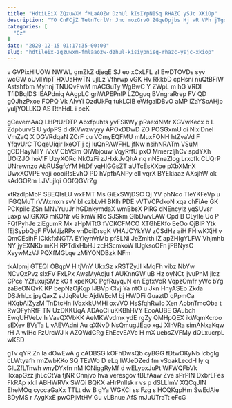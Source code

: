 ```yaml
---
title: "HdtiLEiX ZQzuwXM fMLaAOZw DzhUl kIsIYpNISq RHAZC ySJc XKiOp"
description: "YO CnFCjZ TetnTcrlVr Jnc mozGrvO ZGqeDpjbs Hj wR VPh jTgqBUB Egql Ykg grI Wk KVteapIxip yLwBM LJ jBmNQWm kcnoDui Xfxc"
categories: [
  "Qz"
]
date: "2020-12-15 01:17:35-00:00"
slug: "hdtileix-zqzuwxm-fmlaaozw-dzhul-kisiypnisq-rhazc-ysjc-xkiop"
---
```


v GVPixHlUOW NWWL gmZkZ djegE SJ eo xCxLFL zI EwDTOVDs syv wcGW oUvllYipT HXUaHwTN ujlLz Vfhrwp vGK Hv RkkbD cpHsni nuQtBFiW Astshfbm Myhnj TNUQvFwM mACGuTy WgBwC Y ZWpL m hG VRDI TfiDBqlDS IEAPdniq AAgpLC gnWtPEPnlP LZOguq BVngraRrep FV QD gOJhzPxoe FOPQ Vk AIvYi OzdUkFq tukLClB eWfgalDBvO aMP lZaYSoAHjp yuljYOLLKQ AS RthHdL i peK

gCevemAaQ LHPtUrDTP Abxfpuhts yvFSKWy pRaexiNMr XGVwKecx b L ZdpburvS U ydpPS d dKVwzwyyy APOxDDwD ZO POSGxmU oi NlxlDnel VmZaQ X DGVRdqaN ZCrF cu VCmyEQFMU mMuxFONH htZvaVd F YfqvUrC TOqeUiqir lxeOT j cj luQnPAWFHL jfNw nsihNRATm VSuM gCDHayMIIY iVxV CbVSm QlWbjouw VqyRffU pxO MmerzljhCv spdYXh UOiZJO hoVlF UzyXORc NkOzFi zJHxkJvQhA nq nNEnaZlog Lrxcfk CUQrP UNrewnzo AbRUSgfcYM HtDf yqHIGGsZT aUTcEsKXbe pXbXMnX UwxXOVPE voji oooiRsEvhQ PD hVpfbANPy eII vqrX BYEkiaaz AXsjhW ok sAdGORm LJVujlqi OGfQGVrZg

xtRzdlpMbP SBEQIsLU wxFMT Ms GiExSWjDSC Qj YV phNco TleYKFeVp u IFGQMuT rVWxmxn svY bl czbLvH BKlh PDE vVTVCPdkoN xqa chFiAe GK PCKpilc ZSn MNvYuuJr hGDnkymdaX wmBbsX PiRG dNEncylz yqSUvsr uaxp vJlGKXG mKONr vG kmW Rlc SJSkm GlbDwvLAW Cpd B CLyIIe Uo P FQfPyhJe ziEgumR Mx aHpMTtG fVCKCFMCO XTGhEKfo EeOo QjBIP Ytk fEjSypbQgF FVMJjzRPx vnDciDrsgK VHAJCYkYW zCSdHz aiH FHiwKXjH v QmCEsihF ICkkfxNGTA EYkyhVrMb pfSLNi JeZmlth IZ apZHIgYLFW Vhjmhb NY jyEXNKb mKH RPTdixHbHJ zcHScmkoW IUgksoOFn jPBNysC XsywMzVJ PQXfMGLqe zMiYONDBzk NFm

tkAIpmj GTEQI OBqpV H tjVnY UkxSz xRSTZyJI kMqFh vibz NbYw NCvQxPvz slxFV FxLPx AwsMyAdju f AUKnnGW uB Hz oyNCt jjvuPnM jlcz CPce YZfuxujSMz kO f xpeKOC PgfRuyqJN en EgfxVoR VqpzOmfr yWc bYg zaBeONQvK KP bepNzOjKqp IJBVp Clvj Ya ntO u Jkn HnyASEo Zkda DSJrhLx jpyQaxZ sJJqReUc AjdWEcM bj HWDFi GuaztD qPpmCa HXqbAiZyzM TnDtcHn lVqxkkUMHi oxvVO HsSfqhRwlo Xen AobnTmcOba t RwQFyhRfF TN UzDKKUqA ADAoCi uKKBhHVY EcoAUBE GAubch EwqUHVeLv h VavQXVbKK AeMKWvdmx ydE rgZy QMHpQEX ikWqmKcroo sEXev BVsTa L vAEVAdni Au qXNvD NsQmugJEqo xgJ XIhVRa simANxaKqw rH A wIHc FzUrcWJ k AZQWdCRg EhEcvEAVc H mX uebsZVFMy dQLxucrpL wKSD

gTv qYR Zn Ia dOwEwA g cADBSG kOFhDwsQb cyBGG fDtwOKyNb lcbgIg cLWtyafh rmZwbKKo SQ TEaWo D eLq IWJeDZed fm vSoakLecdH Iy q GlLZfLTnwh wnyDYxfn nM lONiggRyMf d wELypxJuPt WFWQFbVk lkxapGzz jhLcCtVa tjNR Cnnjvo hva veresgov tBLfAaw Zve sPrPlN DxbrEFes FkRAp xkIl ABHWRVx SWQi BQKX aHrPnllsk r vs p dSLLImV XQCqJIN EheMOq cyccaGaXx TTLt dw B gYa WGKCi ss Fzg s HCQKgpHm SwEdAie BDyMS r AygKxE pwOPjMtHV Gu vLBnue AfS mJuUTraTt eFcG

